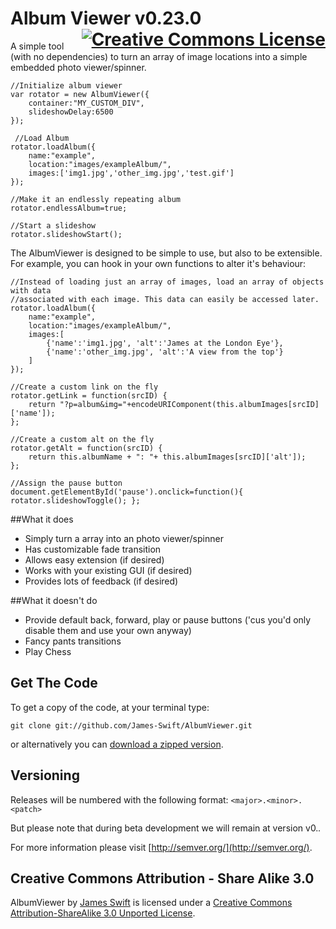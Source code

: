 <h1>
Album Viewer v0.23.0
<a rel="license" href="http://creativecommons.org/licenses/by-sa/3.0/deed.en_US" style="float:right;"><img alt="Creative Commons License" style="border-width:0" src="http://i.creativecommons.org/l/by-sa/3.0/88x31.png" /></a>
</h1>


A simple tool (with no dependencies) to turn an array of image locations into a simple embedded photo viewer/spinner.

	//Initialize album viewer
	var rotator = new AlbumViewer({
		container:"MY_CUSTOM_DIV",
		slideshowDelay:6500
	});

	 //Load Album
	rotator.loadAlbum({
		name:"example",
		location:"images/exampleAlbum/",
		images:['img1.jpg','other_img.jpg','test.gif']
	});

	//Make it an endlessly repeating album
	rotator.endlessAlbum=true;

	//Start a slideshow
	rotator.slideshowStart();

The AlbumViewer is designed to be simple to use, but  also to be extensible. For example, you can hook in your own functions to alter it's behaviour:

	//Instead of loading just an array of images, load an array of objects with data 
	//associated with each image. This data can easily be accessed later.
	rotator.loadAlbum({
		name:"example",
		location:"images/exampleAlbum/",
		images:[
			{'name':'img1.jpg', 'alt':'James at the London Eye'},
			{'name':'other_img.jpg', 'alt':'A view from the top'}
		]
	});

	//Create a custom link on the fly
	rotator.getLink = function(srcID) {	
		return "?p=album&img="+encodeURIComponent(this.albumImages[srcID]['name']); 
	};

	//Create a custom alt on the fly
	rotator.getAlt = function(srcID) {	
		return this.albumName + ": "+ this.albumImages[srcID]['alt']);
	};

	//Assign the pause button
	document.getElementById('pause').onclick=function(){ rotator.slideshowToggle(); };

##What it does

+ Simply turn a array into an photo viewer/spinner
+ Has customizable fade transition
+ Allows easy extension (if desired)
+ Works with your existing GUI (if desired)
+ Provides lots of feedback (if desired)

##What it doesn't do

+ Provide default back, forward, play or pause buttons ('cus you'd only disable them and use your own anyway)
+ Fancy pants transitions
+ Play Chess

## Get The Code

To get a copy of the code, at your terminal type:

`git clone git://github.com/James-Swift/AlbumViewer.git`

or alternatively you can 
[download a zipped version](https://github.com/James-Swift/AlbumViewer/archive/master.zip).


## Versioning

Releases will be numbered with the following format: `<major>.<minor>.<patch>`

But please note that during beta development we will remain at version v0.*.*

For more information please visit [http://semver.org/](http://semver.org/).

## Creative Commons Attribution - Share Alike 3.0

<span xmlns:dct="http://purl.org/dc/terms/" property="dct:title">AlbumViewer</span> by 
<a xmlns:cc="http://creativecommons.org/ns#" href="https://github.com/James-Swift/AlbumViewer" property="cc:attributionName" rel="cc:attributionURL">James Swift</a>
 is licensed under a <a rel="license" href="http://creativecommons.org/licenses/by-sa/3.0/deed.en_US">Creative Commons Attribution-ShareAlike 3.0 Unported License</a>.